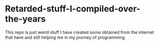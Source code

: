# Retarded-stuff-I-compiled-over-the-years

This repo is just weird stuff I have created some obtained from the internet that have and still helping me in my journey of programming.
